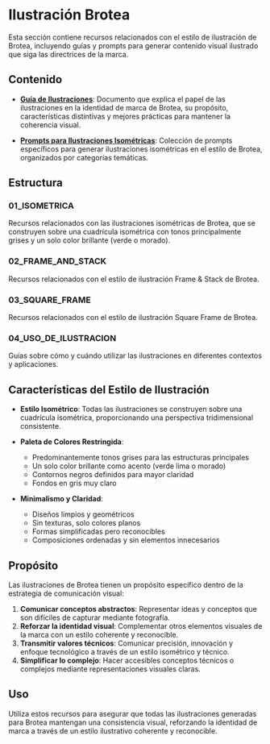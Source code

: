 # Ilustración Brotea

Esta sección contiene recursos relacionados con el estilo de ilustración de Brotea, incluyendo guías y prompts para generar contenido visual ilustrado que siga las directrices de la marca.

## Contenido

- **[Guía de Ilustraciones](./illustration_guidelines.md)**: Documento que explica el papel de las ilustraciones en la identidad de marca de Brotea, su propósito, características distintivas y mejores prácticas para mantener la coherencia visual.

- **[Prompts para Ilustraciones Isométricas](./01_ISOMETRICA/isometric_illustration_prompts.md)**: Colección de prompts específicos para generar ilustraciones isométricas en el estilo de Brotea, organizados por categorías temáticas.

## Estructura

### 01_ISOMETRICA
Recursos relacionados con las ilustraciones isométricas de Brotea, que se construyen sobre una cuadrícula isométrica con tonos principalmente grises y un solo color brillante (verde o morado).

### 02_FRAME_AND_STACK
Recursos relacionados con el estilo de ilustración Frame & Stack de Brotea.

### 03_SQUARE_FRAME
Recursos relacionados con el estilo de ilustración Square Frame de Brotea.

### 04_USO_DE_ILUSTRACION
Guías sobre cómo y cuándo utilizar las ilustraciones en diferentes contextos y aplicaciones.

## Características del Estilo de Ilustración

- **Estilo Isométrico**: Todas las ilustraciones se construyen sobre una cuadrícula isométrica, proporcionando una perspectiva tridimensional consistente.

- **Paleta de Colores Restringida**: 
  - Predominantemente tonos grises para las estructuras principales
  - Un solo color brillante como acento (verde lima o morado)
  - Contornos negros definidos para mayor claridad
  - Fondos en gris muy claro

- **Minimalismo y Claridad**:
  - Diseños limpios y geométricos
  - Sin texturas, solo colores planos
  - Formas simplificadas pero reconocibles
  - Composiciones ordenadas y sin elementos innecesarios

## Propósito

Las ilustraciones de Brotea tienen un propósito específico dentro de la estrategia de comunicación visual:

1. **Comunicar conceptos abstractos**: Representar ideas y conceptos que son difíciles de capturar mediante fotografía.
2. **Reforzar la identidad visual**: Complementar otros elementos visuales de la marca con un estilo coherente y reconocible.
3. **Transmitir valores técnicos**: Comunicar precisión, innovación y enfoque tecnológico a través de un estilo isométrico y técnico.
4. **Simplificar lo complejo**: Hacer accesibles conceptos técnicos o complejos mediante representaciones visuales claras.

## Uso

Utiliza estos recursos para asegurar que todas las ilustraciones generadas para Brotea mantengan una consistencia visual, reforzando la identidad de marca a través de un estilo ilustrativo coherente y reconocible.
